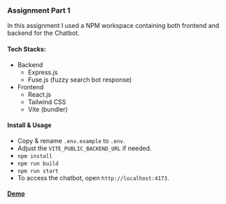 ### Assignment Part 1

In this assignment I used a NPM workspace containing both frontend and backend for the Chatbot.

#### Tech Stacks:

- Backend
  - Express.js
  - Fuse.js (fuzzy search bot response)
- Frontend
  - React.js
  - Tailwind CSS
  - Vite (bundler)

#### Install & Usage

- Copy & rename `.env.example` to `.env`.
- Adjust the `VITE_PUBLIC_BACKEND_URL` if needed.
- `npm install`
- `npm run build`
- `npm run start`
- To access the chatbot, open `http://localhost:4173`.

#### [Demo](https://flin-chatbot.vercel.app)
